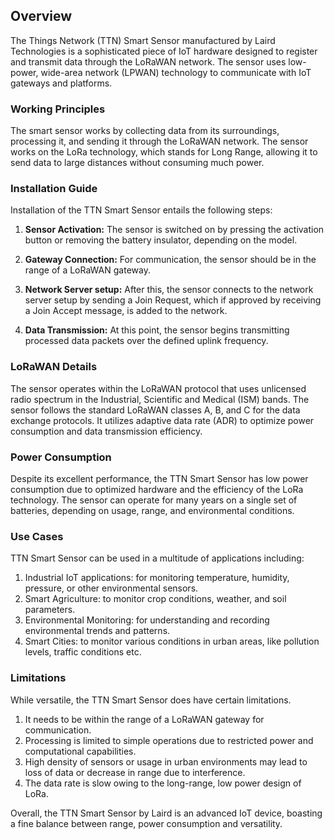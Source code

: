 ## Overview
The Things Network (TTN) Smart Sensor manufactured by Laird Technologies is a sophisticated piece of IoT hardware designed to register and transmit data through the LoRaWAN network. The sensor uses low-power, wide-area network (LPWAN) technology to communicate with IoT gateways and platforms. 

### Working Principles  
The smart sensor works by collecting data from its surroundings, processing it, and sending it through the LoRaWAN network. The sensor works on the LoRa technology, which stands for Long Range, allowing it to send data to large distances without consuming much power. 

### Installation Guide  
Installation of the TTN Smart Sensor entails the following steps:

1. **Sensor Activation:** The sensor is switched on by pressing the activation button or removing the battery insulator, depending on the model. 

2. **Gateway Connection:** For communication, the sensor should be in the range of a LoRaWAN gateway. 

3. **Network Server setup:** After this, the sensor connects to the network server setup by sending a Join Request, which if approved by receiving a Join Accept message, is added to the network.

4. **Data Transmission:** At this point, the sensor begins transmitting processed data packets over the defined uplink frequency.

### LoRaWAN Details  
The sensor operates within the LoRaWAN protocol that uses unlicensed radio spectrum in the Industrial, Scientific and Medical (ISM) bands. The sensor follows the standard LoRaWAN classes A, B, and C for the data exchange protocols. It utilizes adaptive data rate (ADR) to optimize power consumption and data transmission efficiency.

### Power Consumption  
Despite its excellent performance, the TTN Smart Sensor has low power consumption due to optimized hardware and the efficiency of the LoRa technology. The sensor can operate for many years on a single set of batteries, depending on usage, range, and environmental conditions. 

### Use Cases  
TTN Smart Sensor can be used in a multitude of applications including:

1. Industrial IoT applications: for monitoring temperature, humidity, pressure, or other environmental sensors.
2. Smart Agriculture: to monitor crop conditions, weather, and soil parameters.
3. Environmental Monitoring: for understanding and recording environmental trends and patterns.
4. Smart Cities: to monitor various conditions in urban areas, like pollution levels, traffic conditions etc.

### Limitations  
While versatile, the TTN Smart Sensor does have certain limitations.
1. It needs to be within the range of a LoRaWAN gateway for communication.
2. Processing is limited to simple operations due to restricted power and computational capabilities.
3. High density of sensors or usage in urban environments may lead to loss of data or decrease in range due to interference.
4. The data rate is slow owing to the long-range, low power design of LoRa.

Overall, the TTN Smart Sensor by Laird is an advanced IoT device, boasting a fine balance between range, power consumption and versatility.